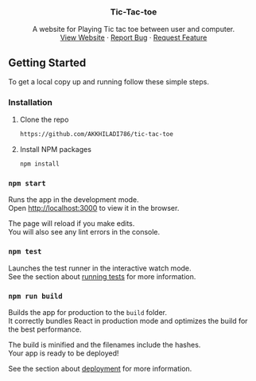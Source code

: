 <p align="center">
  
  <h3 align="center">Tic-Tac-toe</h3>

  <p align="center">
    A website for Playing Tic tac toe between user and computer.
    <br />
    <a href="https://tic7.herokuapp.com/">View Website</a>
    ·
    <a href="#">Report Bug</a>
    ·
    <a href="#">Request Feature</a>
  </p>
</p>


<!-- GETTING STARTED -->
## Getting Started

To get a local copy up and running follow these simple steps.

### Installation

1. Clone the repo
   ```sh
   https://github.com/AKKHILADI786/tic-tac-toe
   ```
2. Install NPM packages
   ```sh
   npm install
   ```


### `npm start`

Runs the app in the development mode.\
Open [http://localhost:3000](http://localhost:3000) to view it in the browser.

The page will reload if you make edits.\
You will also see any lint errors in the console.

### `npm test`

Launches the test runner in the interactive watch mode.\
See the section about [running tests](https://facebook.github.io/create-react-app/docs/running-tests) for more information.

### `npm run build`

Builds the app for production to the `build` folder.\
It correctly bundles React in production mode and optimizes the build for the best performance.

The build is minified and the filenames include the hashes.\
Your app is ready to be deployed!

See the section about [deployment](https://facebook.github.io/create-react-app/docs/deployment) for more information.
